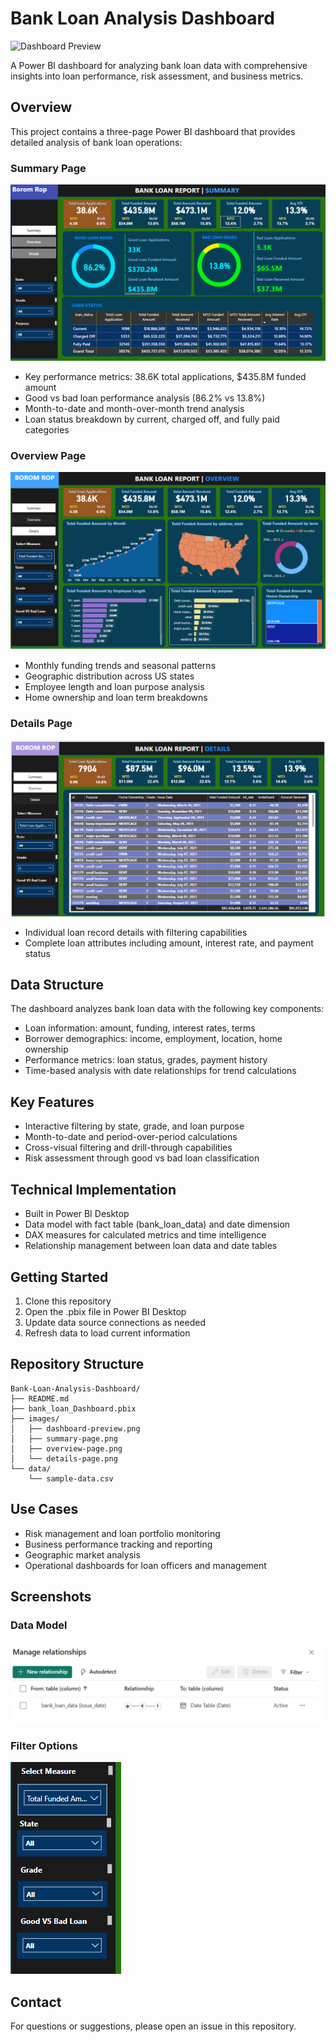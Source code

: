 # Bank Loan Analysis Dashboard

![Dashboard Preview](images/dashboard-preview.png)

A Power BI dashboard for analyzing bank loan data with comprehensive insights into loan performance, risk assessment, and business metrics.

## Overview

This project contains a three-page Power BI dashboard that provides detailed analysis of bank loan operations:

### Summary Page
![Summary Page](images/summary-page.png)

- Key performance metrics: 38.6K total applications, $435.8M funded amount
- Good vs bad loan performance analysis (86.2% vs 13.8%)
- Month-to-date and month-over-month trend analysis
- Loan status breakdown by current, charged off, and fully paid categories

### Overview Page
![Overview Page](images/overview-page.png)

- Monthly funding trends and seasonal patterns
- Geographic distribution across US states
- Employee length and loan purpose analysis
- Home ownership and loan term breakdowns

### Details Page
![Details Page](images/details-page.png)

- Individual loan record details with filtering capabilities
- Complete loan attributes including amount, interest rate, and payment status

## Data Structure

The dashboard analyzes bank loan data with the following key components:

- Loan information: amount, funding, interest rates, terms
- Borrower demographics: income, employment, location, home ownership
- Performance metrics: loan status, grades, payment history
- Time-based analysis with date relationships for trend calculations

## Key Features

- Interactive filtering by state, grade, and loan purpose
- Month-to-date and period-over-period calculations
- Cross-visual filtering and drill-through capabilities
- Risk assessment through good vs bad loan classification

## Technical Implementation

- Built in Power BI Desktop
- Data model with fact table (bank_loan_data) and date dimension
- DAX measures for calculated metrics and time intelligence
- Relationship management between loan data and date tables

## Getting Started

1. Clone this repository
2. Open the .pbix file in Power BI Desktop
3. Update data source connections as needed
4. Refresh data to load current information

## Repository Structure

```
Bank-Loan-Analysis-Dashboard/
├── README.md
├── bank_loan_Dashboard.pbix
├── images/
│   ├── dashboard-preview.png
│   ├── summary-page.png
│   ├── overview-page.png
│   └── details-page.png
└── data/
    └── sample-data.csv
```

## Use Cases

- Risk management and loan portfolio monitoring
- Business performance tracking and reporting
- Geographic market analysis
- Operational dashboards for loan officers and management

## Screenshots

### Data Model
![Data Model](images/data-model.png)

### Filter Options
![Filters](images/filters.png)

## Contact

For questions or suggestions, please open an issue in this repository.

